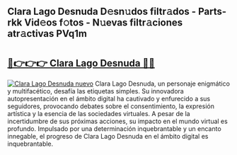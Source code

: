 ## Clara Lago Desnuda D𝚎sn𝚞dos filtr𝚊dos - Parts-rkk Vid𝚎os f𝚘tos - N𝚞evas filtr𝚊ciones atr𝚊ctivas PVq1m

# <h2><a href="http://mb4dtrg.tromn.icu/?c=Clara+Lago+Desnuda">🔗👉👉👉 Clara Lago Desnuda 🔗🔗</a></h2>

[![Clara Lago Desnuda nuevo](https://i.imgur.com/pEAQMta.gif)](http://mb4dtrg.tromn.icu/?c=Clara+Lago+Desnuda)
Clara Lago Desnuda, un personaje enigmático y multifacético, desafía las etiquetas simples. Su innovadora autopresentación en el ámbito digital ha cautivado y enfurecido a sus seguidores, provocando debates sobre el consentimiento, la expresión artística y la esencia de las sociedades virtuales. A pesar de la incertidumbre de sus próximas acciones, su impacto en el mundo virtual es profundo. Impulsado por una determinación inquebrantable y un encanto innegable, el progreso de Clara Lago Desnuda en el ámbito digital es inquebrantable.
